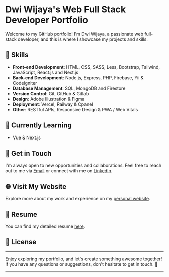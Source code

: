# Dwi Wijaya's Web Full Stack Developer Portfolio

Welcome to my GitHub portfolio! I'm Dwi Wijaya, a passionate web full-stack developer, and this is where I showcase my projects and skills.

## 🚀 Skills

- **Front-end Development**: HTML, CSS, SASS, Less, Bootstrap, Tailwind, JavaScript, React.js and   Next.js
- **Back-end Development**: Node.js, Express, PHP, Firebase, Yii & Codeigniter
- **Database Management**: SQL, MongoDB and Firestore
- **Version Control**: Git, GitHub & Gitlab
- **Design**: Adobe Illustration & Figma
- **Deployment**: Vercel, Railway & Cpanel
- **Other**: RESTful APIs, Responsive Design & PWA / Web Vitals

## 📖 Currently Learning

- Vue & Next.js

## 💬 Get in Touch

I'm always open to new opportunities and collaborations. Feel free to reach out to me via [Email](mailto:work.dwiwijaya@gmail.com) or connect with me on [LinkedIn](https://www.linkedin.com/in/dwi-wijaya//).

## 🌐 Visit My Website

Explore more about my work and experience on my [personal website](https://dwiwijaya.com/).

## 📄 Resume

You can find my detailed resume [here](https://bit.ly/cv-dwiwijaya).
## 📝 License

---

Enjoy exploring my portfolio, and let's create something awesome together! If you have any questions or suggestions, don't hesitate to get in touch. 🚀

---

